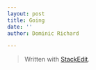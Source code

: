 ```yaml
---
layout: post
title: Going
date: ''
author: Dominic Richard

---
```


> Written with [StackEdit](https://stackedit.io/).
<!--stackedit_data:
eyJwcm9wZXJ0aWVzIjoidGl0bGU6IEdvaW5nIEJsYWNrXG4iLC
JoaXN0b3J5IjpbMTc5MzMyNDk1MF19
-->
